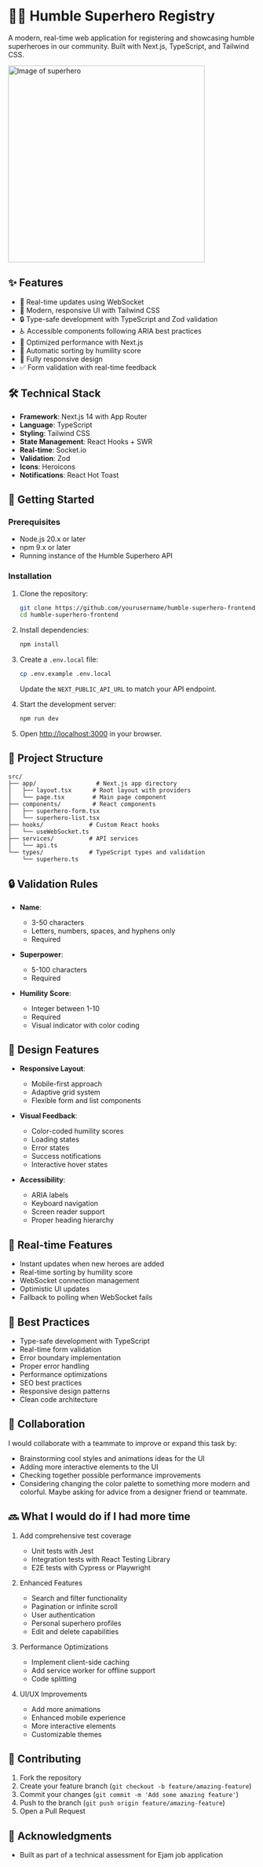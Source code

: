 # 🦸‍♂️ Humble Superhero Registry

A modern, real-time web application for registering and showcasing humble superheroes in our community. Built with Next.js, TypeScript, and Tailwind CSS.

<img src="https://github.com/user-attachments/assets/708e52db-b148-45a5-a3d6-7f2f15c08eb5" alt="Image of superhero" width="400"/>


## ✨ Features

- 🎯 Real-time updates using WebSocket
- 🎨 Modern, responsive UI with Tailwind CSS
- 🔒 Type-safe development with TypeScript and Zod validation
- ♿ Accessible components following ARIA best practices
- 🚀 Optimized performance with Next.js
- 🔄 Automatic sorting by humility score
- 📱 Fully responsive design
- ✅ Form validation with real-time feedback

## 🛠️ Technical Stack

- **Framework**: Next.js 14 with App Router
- **Language**: TypeScript
- **Styling**: Tailwind CSS
- **State Management**: React Hooks + SWR
- **Real-time**: Socket.io
- **Validation**: Zod
- **Icons**: Heroicons
- **Notifications**: React Hot Toast

## 🚀 Getting Started

### Prerequisites

- Node.js 20.x or later
- npm 9.x or later
- Running instance of the Humble Superhero API

### Installation

1. Clone the repository:

   ```bash
   git clone https://github.com/yourusername/humble-superhero-frontend.git
   cd humble-superhero-frontend
   ```

2. Install dependencies:

   ```bash
   npm install
   ```

3. Create a `.env.local` file:

   ```bash
   cp .env.example .env.local
   ```

   Update the `NEXT_PUBLIC_API_URL` to match your API endpoint.

4. Start the development server:

   ```bash
   npm run dev
   ```

5. Open [http://localhost:3000](http://localhost:3000) in your browser.

## 📁 Project Structure

```
src/
├── app/                 # Next.js app directory
│   ├── layout.tsx      # Root layout with providers
│   └── page.tsx        # Main page component
├── components/         # React components
│   ├── superhero-form.tsx
│   └── superhero-list.tsx
├── hooks/             # Custom React hooks
│   └── useWebSocket.ts
├── services/          # API services
│   └── api.ts
└── types/             # TypeScript types and validation
    └── superhero.ts
```

## 🔒 Validation Rules

- **Name**:

  - 3-50 characters
  - Letters, numbers, spaces, and hyphens only
  - Required

- **Superpower**:

  - 5-100 characters
  - Required

- **Humility Score**:
  - Integer between 1-10
  - Required
  - Visual indicator with color coding

## 🎨 Design Features

- **Responsive Layout**:

  - Mobile-first approach
  - Adaptive grid system
  - Flexible form and list components

- **Visual Feedback**:

  - Color-coded humility scores
  - Loading states
  - Error states
  - Success notifications
  - Interactive hover states

- **Accessibility**:
  - ARIA labels
  - Keyboard navigation
  - Screen reader support
  - Proper heading hierarchy

## 🔄 Real-time Features

- Instant updates when new heroes are added
- Real-time sorting by humility score
- WebSocket connection management
- Optimistic UI updates
- Fallback to polling when WebSocket fails

## 🧪 Best Practices

- Type-safe development with TypeScript
- Real-time form validation
- Error boundary implementation
- Proper error handling
- Performance optimizations
- SEO best practices
- Responsive design patterns
- Clean code architecture

## 🤝 Collaboration

I would collaborate with a teammate to improve or expand this task by:

- Brainstorming cool styles and animations ideas for the UI
- Adding more interactive elements to the UI
- Checking together possible performance improvements
- Considering changing the color palette to something more modern and colorful. Maybe asking for advice from a designer friend or teammate.

## 🔜 What I would do if I had more time

1. Add comprehensive test coverage

   - Unit tests with Jest
   - Integration tests with React Testing Library
   - E2E tests with Cypress or Playwright

2. Enhanced Features

   - Search and filter functionality
   - Pagination or infinite scroll
   - User authentication
   - Personal superhero profiles
   - Edit and delete capabilities

3. Performance Optimizations

   - Implement client-side caching
   - Add service worker for offline support
   - Code splitting

4. UI/UX Improvements
   - Add more animations
   - Enhanced mobile experience
   - More interactive elements
   - Customizable themes

## 🤝 Contributing

1. Fork the repository
2. Create your feature branch (`git checkout -b feature/amazing-feature`)
3. Commit your changes (`git commit -m 'Add some amazing feature'`)
4. Push to the branch (`git push origin feature/amazing-feature`)
5. Open a Pull Request

## 👏 Acknowledgments

- Built as part of a technical assessment for Ejam job application
